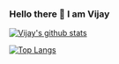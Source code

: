 ### Hello there 👋   I am Vijay

<!--
**jay8299/jay8299** is a ✨ _special_ ✨ repository because its `README.md` (this file) appears on your GitHub profile.

Here are some ideas to get you started:

- 🔭 I’m currently working on ...
- 🌱 I’m currently learning ...
- 👯 I’m looking to collaborate on ...
- 🤔 I’m looking for help with ...
- 💬 Ask me about ...
- 📫 How to reach me: ...
- 😄 Pronouns: ...
- ⚡ Fun fact: ...
-->
[![Vijay's github stats](https://github-readme-stats.vercel.app/api?username=jay8299&count_private=true)](https://github.com/jay8299/github-readme-stats)

[![Top Langs](https://github-readme-stats.vercel.app/api/top-langs/?username=jay8299&layout=compact)](https://github.com/jay8299/github-readme-stats)
